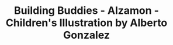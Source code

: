 ---
layout: portfolio
title: Building Buddies - Alzamon - Children's Illustration by Alberto Gonzalez
categories: 
    - homepage
    - illustration
pretty_category: Illustration
pretty_title: Happy New Year 2020
permalink: /portfolio/happy-new-year-2020
masonryimage: /assets/images/portfolio/2020_i_happyNewYear@400w.jpg
fullsizeimage: /assets/images/portfolio/2020_i_happyNewYear@1500w.jpg
work_details:
    - Digital artwork, 2020
    - Tools&#58; Procreate, iPad Pro, Apple Pencil
---